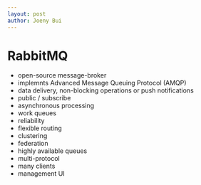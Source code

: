 ```yaml
---
layout: post
author: Joeny Bui
---
```


# RabbitMQ

* open-source message-broker 
* implemnts Advanced Message Queuing Protocol (AMQP)
* data delivery, non-blocking operations or push notifications
* public / subscribe
* asynchronous processing
* work queues
* reliability
* flexible routing
* clustering
* federation
* highly available queues
* multi-protocol
* many clients
* management UI
